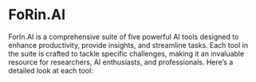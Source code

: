 # FoRin.AI

ForIn.AI is a comprehensive suite of five powerful AI tools designed to enhance productivity, provide insights, and streamline tasks. Each tool in the suite is crafted to tackle specific challenges, making it an invaluable resource for researchers, AI enthusiasts, and professionals. Here’s a detailed look at each tool:
